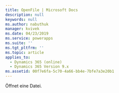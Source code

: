 ```yaml
---
title: OpenFile | Microsoft Docs
description: null
keywords: null
ms.author: nabuthuk
manager: kvivek
ms.date: 04/23/2019
ms.service: powerapps
ms.suite: ''
ms.tgt_pltfrm: ''
ms.topic: article
applies_to:
  - Dynamics 365 (online)
  - Dynamics 365 Version 9.x
ms.assetid: 00f7e6fa-5c70-4a66-bb4e-7bfe7a3e20b1
---
```


Öffnet eine Datei.
